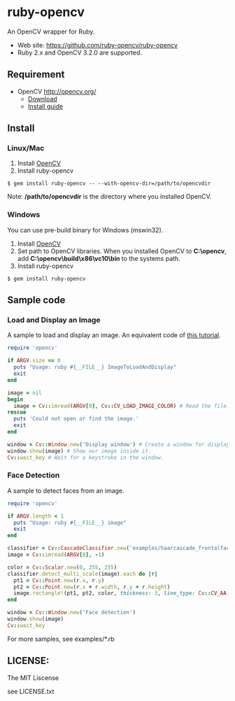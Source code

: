 # ruby-opencv

An OpenCV wrapper for Ruby.

* Web site: <https://github.com/ruby-opencv/ruby-opencv>
* Ruby 2.x and OpenCV 3.2.0 are supported.

## Requirement

* OpenCV <http://opencv.org/>
  * [Download](http://sourceforge.net/projects/opencvlibrary/)
  * [Install guide](http://docs.opencv.org/doc/tutorials/introduction/table_of_content_introduction/table_of_content_introduction.html#table-of-content-introduction)

## Install
### Linux/Mac
1. Install [OpenCV](http://sourceforge.net/projects/opencvlibrary/files/opencv-unix/)
2. Install ruby-opencv

```
$ gem install ruby-opencv -- --with-opencv-dir=/path/to/opencvdir
```

Note: **/path/to/opencvdir** is the directory where you installed OpenCV.


### Windows
You can use pre-build binary for Windows (mswin32).

1. Install [OpenCV](http://sourceforge.net/projects/opencvlibrary/files/opencv-win/)
2. Set path to OpenCV libraries. When you installed OpenCV to **C:\opencv**, add **C:\opencv\build\x86\vc10\bin** to the systems path.
3. Install ruby-opencv

```
$ gem install ruby-opencv
```

## Sample code
### Load and Display an Image

A sample to load and display an image. An equivalent code of [this tutorial](http://docs.opencv.org/doc/tutorials/introduction/display_image/display_image.html#display-image).

```ruby
require 'opencv'

if ARGV.size == 0
  puts "Usage: ruby #{__FILE__} ImageToLoadAndDisplay"
  exit
end

image = nil
begin
  image = Cv::imread(ARGV[0], Cv::CV_LOAD_IMAGE_COLOR) # Read the file.
rescue
  puts 'Could not open or find the image.'
  exit
end

window = Cv::Window.new('Display window') # Create a window for display.
window.show(image) # Show our image inside it.
Cv::wait_key # Wait for a keystroke in the window.
```

### Face Detection

A sample to detect faces from an image.

```ruby
require 'opencv'

if ARGV.length < 1
  puts "Usage: ruby #{__FILE__} image"
  exit
end

classifier = Cv::CascadeClassifier.new('examples/haarcascade_frontalface_alt.xml')
image = Cv::imread(ARGV[0], -1)

color = Cv::Scalar.new(0, 255, 255)
classifier.detect_multi_scale(image).each do |r|
  pt1 = Cv::Point.new(r.x, r.y)
  pt2 = Cv::Point.new(r.x + r.width, r.y + r.height)
  image.rectangle!(pt1, pt2, color, thickness: 3, line_type: Cv::CV_AA)
end

window = Cv::Window.new('Face detection')
window.show(image)
Cv::wait_key
```

For more samples, see examples/*.rb

## LICENSE:

The MIT Liscense

see LICENSE.txt

